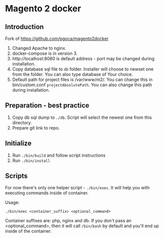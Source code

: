 # Magento 2 docker

## Introduction

Fork of https://github.com/pgoca/magento2docker

1. Changed Apache to nginx.
2. docker-compose is in version 3.
3. http://localhost:8080 is default address - port may be changed during installation. 
4. Copy database sql file to `db` folder. Installer will choose to newset one from the folder. You can also type database of Your choice.
5. Default path for project files is /var/www/m2/. You can change this in bin/custom.conf `projectAbsolutePath`. You can also change this path during installation.  

## Preparation - best practice 

1. Copy db sql dump to `./db`. Script will select the newest one from this directory.
2. Prepare git link to repo.  

## Initialize

1. Run `./bin/build` and follow script instructions
2. Run `./bin/install` 

## Scripts

For now there's only one helper script - `./bin/exec`. It will help you with executing commands inside of container.

Usage:
```
./bin/exec <container_suffix> <optional_command>
```

Container suffixes are: php, nginx and db.
If you don't pass an <optional_command>, then it will call `/bin/bash` by default and you'll end up inside of the container.


